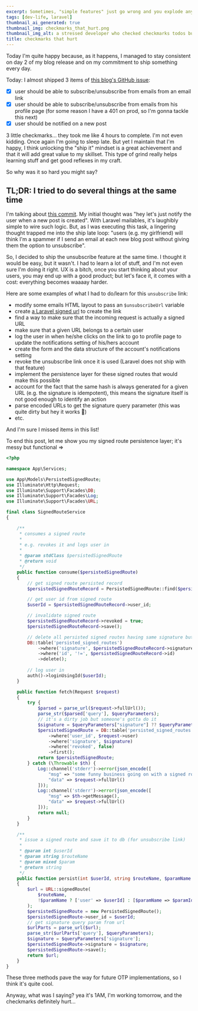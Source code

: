 ```yaml
---
excerpt: Sometimes, "simple features" just go wrong and you explode any estimates you reasonably issued before working on the given task. How come we always get it wrong? For this particular case, I might have an answer.
tags: [dev-life, laravel]
thumbnail_ai_generated: true
thumbnail_img: checkmarks_that_hurt.png
thumbnail_img_alt: a stressed developer who checked checkmarks todos but still looks unhappy
title: checkmarks that hurt
---
```


Today I'm quite happy because, as it happens, I managed to stay consistent on day 2 of my blog release and on my commitment to ship something every day.

Today: I almost shipped 3 items of [this blog's GitHub issue](https://github.com/yactouat/yactouat/issues/26):

- [x] user should be able to subscribe/unsubscribe from emails from an email link
- [x] user should be able to subscribe/unsubscribe from emails from his profile page (for some reason I have a 401 on prod, so I'm gonna tackle this next)
- [x] user should be notified on a new post

3 little checkmarks... they took me like 4 hours to complete. I'm not even kidding. Once again I'm going to sleep late. But yet I maintain that I'm happy, I think unlocking the "ship it" mindset is a great achievement and that it will add great value to my skillset. This type of grind really helps learning stuff and get good reflexes in my craft.

So why was it so hard you might say?

## TL;DR: I tried to do several things at the same time

I'm talking about [this commit](https://github.com/yactouat/yactouat/commit/529e01060cbc538c5db21e9ba40c7d4109e469f8). My initial thought was "hey let's just notify the user when a new post is created". With Laravel mailables, it's laughibly simple to wire such logic. But, as I was executing this task, a lingering thought trapped me into the ship late loop: "users (e.g. my girlfriend) will think I'm a spammer if I send an email at each new blog post without giving them the option to unsubscribe".

So, I decided to ship the unsubscribe feature at the same time. I thought it would be easy, but it wasn't. I had to learn a lot of stuff, and I'm not even sure I'm doing it right. UX is a bitch, once you start thinking about your users, you may end up with a good product; but let's face it, it comes with a cost: everything becomes waaaay harder.

Here are some examples of what I had to do/learn for this `unsubscribe` link:

- modify some emails HTML layout to pass an `$unsubscribeUrl` variable
- create [a Laravel signed url](https://laravel.com/docs/10.x/urls#signed-urls) to create the link
- find a way to make sure that the incoming request is actually a signed URL
- make sure that a given URL belongs to a certain user
- log the user in when he/she clicks on the link to go to profile page to update the notifications setting of his/hers account
- create the form and the data structure of the account's notifications setting
- revoke the unsubscribe link once it is used (Laravel does not ship with that feature)
- implement the persistence layer for these signed routes that would make this possible
- account for the fact that the same hash is always generated for a given URL (e.g. the signature is idempotent), this means the signature itself is not good enough to identify an action
- parse encoded URLs to get the signature query parameter (this was quite dirty but hey it works 🤷)
- etc.

And I'm sure I missed items in this list!

To end this post, let me show you my signed route persistence layer; it's messy but functional =>

```php
<?php

namespace App\Services;

use App\Models\PersistedSignedRoute;
use Illuminate\Http\Request;
use Illuminate\Support\Facades\DB;
use Illuminate\Support\Facades\Log;
use Illuminate\Support\Facades\URL;

final class SignedRouteService
{

    /**
     * consumes a signed route
     * 
     * e.g. revokes it and logs user in
     * 
     * @param stdClass $persistedSignedRoute
     * @return void
     */
    public function consume($persistedSignedRoute)
    {
        // get signed route persisted record
        $persistedSignedRouteRecord = PersistedSignedRoute::find($persistedSignedRoute->id);

        // get user id from signed route
        $userId = $persistedSignedRouteRecord->user_id;

        // invalidate signed route
        $persistedSignedRouteRecord->revoked = true;
        $persistedSignedRouteRecord->save();

        // delete all persisted signed routes having same signature but not same id
        DB::table('persisted_signed_routes')
            ->where('signature', $persistedSignedRouteRecord->signature)
            ->where('id', '!=', $persistedSignedRouteRecord->id)
            ->delete();
        
        // log user in
        auth()->loginUsingId($userId);
    }

    public function fetch(Request $request)
    {
        try {
            $parsed = parse_url($request->fullUrl());
            parse_str($parsed['query'], $queryParameters);
            // it's a dirty job but someone's gotta do it
            $signature = $queryParameters["signature"] ?? $queryParameters["amp;signature"];
            $persistedSignedRoute = DB::table('persisted_signed_routes')
                ->where('user_id', $request->user)
                ->where('signature', $signature)
                ->where('revoked', false)
                ->first();
            return $persistedSignedRoute;
        } catch (\Throwable $th) {
            Log::channel('stderr')->error(json_encode([
                "msg" => "some funny business going on with a signed route",
                "data" => $request->fullUrl()
            ]));
            Log::channel('stderr')->error(json_encode([
                "msg" => $th->getMessage(),
                "data" => $request->fullUrl()
            ]));
            return null;
        }
    }

    /**
     * issue a signed route and save it to db (for unsubscribe link)
     * 
     * @param int $userId
     * @param string $routeName
     * @param mixed $param
     * @return string 
     */
    public function persist(int $userId, string $routeName, $paramName = null, $paramId = null): string
    {
        $url = URL::signedRoute(
            $routeName, 
            !$paramName ? ['user' => $userId] : [$paramName => $paramId, 'user' => $userId]
        );
        $persistedSignedRoute = new PersistedSignedRoute();
        $persistedSignedRoute->user_id = $userId;
        // get signature query param from url
        $urlParts = parse_url($url);
        parse_str($urlParts['query'], $queryParameters);
        $signature = $queryParameters['signature'];
        $persistedSignedRoute->signature = $signature;
        $persistedSignedRoute->save();
        return $url;
    }
}
```

These three methods pave the way for future OTP implementations, so I think it's quite cool.

Anyway, what was I saying? yea it's 1AM, I'm working tomorrow, and the checkmarks definitely hurt...